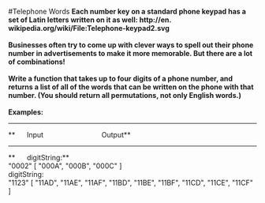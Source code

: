 #Telephone Words
**Each number key on a standard phone keypad has a set of Latin letters written on it as well: http://en.
wikipedia.org/wiki/File:Telephone-keypad2.svg
<br />
<br />
Businesses often try to come up with clever ways to spell out their phone number in advertisements to make it more memorable. But there are a lot of combinations!
<br />
<br />
Write a function that takes up to four digits of a phone number, and returns a list of all of the words that can be written on the phone with that number. (You should return all permutations, not only English words.)**
<br />
<br />
**Examples:**
<hr />
**&nbsp;&nbsp;&nbsp;&nbsp;&nbsp;&nbsp;Input&nbsp;&nbsp;&nbsp;&nbsp;&nbsp;&nbsp;&nbsp;&nbsp;&nbsp;&nbsp;&nbsp;&nbsp;&nbsp;&nbsp;&nbsp;&nbsp;&nbsp;&nbsp;&nbsp;&nbsp;&nbsp;&nbsp;&nbsp;&nbsp;&nbsp;&nbsp;&nbsp;&nbsp;&nbsp;&nbsp;Output**
<hr />
**&nbsp;&nbsp;&nbsp;&nbsp;&nbsp;&nbsp;digitString:**
<br />
"0002"	[ "000A", "000B", "000C" ]
<br />
digitString:
<br />
"1123"	[ "11AD", "11AE", "11AF", "11BD", "11BE", "11BF", "11CD", "11CE", "11CF" ]
